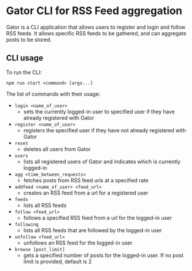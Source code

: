 # Gator CLI for RSS Feed aggregation
Gator is a CLI application that allows users to register and login and follow RSS feeds. It allows specific RSS feeds to be gathered, and can aggregate posts to be stored.

## CLI usage
To run the CLI:

``` npm run start <command> [args...] ```

The list of commands with their usage:
- ``` login <name_of_user> ```
  - sets the currently logged-in user to specified user if they have already registered with Gator
- ``` register <name_of_user> ```
  - registers the specified user if they have not already registered with Gator
- ``` reset ```
  - deletes all users from Gator
- ``` users ```
  - lists all registered users of Gator and indicates which is currently logged-in
- ``` agg <time_between_requests> ```
  - fetches posts from RSS feed urls at a specified rate
- ``` addfeed <name_of_user> <feed_url> ```
  - creates an RSS feed from a url for a registered user
- ``` feeds ```
  - lists all RSS feeds
- ``` follow <feed_url> ```
  - follows a specified RSS feed from a url for the logged-in user
- ``` following ```
  - lists all RSS feeds that are followed by the logged-in user
- ``` unfollow <feed_url> ```
  - unfollows an RSS feed for the logged-in user
- ``` browse [post_limit] ```
  - gets a specified number of posts for the logged-in user. If no post limit is provided, default is 2
